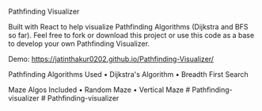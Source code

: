 Pathfinding Visualizer

Built with React to help visualize Pathfinding Algorithms (Dijkstra and BFS so far). Feel free to fork or download this project or use this code as a base to develop your own Pathfinding Visualizer.

Demo: https://jatinthakur0202.github.io/Pathfinding-Visualizer/

Pathfinding Algorithms Used
• Dijkstra's Algorithm • Breadth First Search

Maze Algos Included
• Random Maze • Vertical Maze
#   P a t h f i n d i n g - v i s u a l i z e r  
 #   P a t h f i n d i n g - v i s u a l i z e r  
 